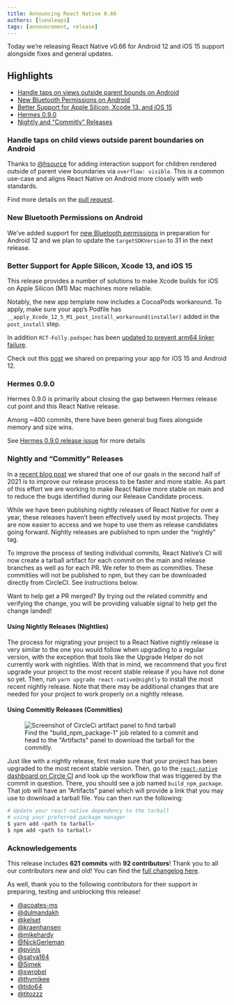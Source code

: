 ```yaml
---
title: Announcing React Native 0.66
authors: [lunaleaps]
tags: [announcement, release]
---
```


Today we’re releasing React Native v0.66 for Android 12 and iOS 15 support alongside fixes and general updates.

## Highlights

- [Handle taps on views outside parent bounds on Android](/blog/2021/10/01/version-066#handle-taps-on-child-views-outside-parent-boundaries-on-android)
- [New Bluetooth Permissions on Android](/blog/2021/10/01/version-066#new-bluetooth-permissions-on-android)
- [Better Support for Apple Silicon, Xcode 13, and iOS 15](/blog/2021/10/01/version-066#better-support-for-apple-silicon-xcode-13-and-ios-15)
- [Hermes 0.9.0](/blog/2021/10/01/version-066#hermes-090)
- [Nightly and “Commitly” Releases](/blog/2021/10/01/version-066#nightly-and-commitly-releases)

<!--truncate-->

### Handle taps on child views outside parent boundaries on Android

Thanks to [@hsource](https://github.com/hsource) for adding interaction support for children rendered outside of parent view boundaries via `overflow: visible`. This is a common use-case and aligns React Native on Android more closely with web standards.

Find more details on the [pull request](https://github.com/facebook/react-native/pull/29039).

### New Bluetooth Permissions on Android

We’ve added support for [new Bluetooth permissions](https://developer.android.com/about/versions/12/features/bluetooth-permissions) in preparation for Android 12 and we plan to update the `targetSDKVersion` to 31 in the next release.

### Better Support for Apple Silicon, Xcode 13, and iOS 15

This release provides a number of solutions to make Xcode builds for iOS on Apple Silicon (M1) Mac machines more reliable.

Notably, the new app template now includes a CocoaPods workaround.
To apply, make sure your app’s Podfile has `__apply_Xcode_12_5_M1_post_install_workaround(installer)` added in the `post_install` step.

In addition `RCT-Folly.podspec` has been [updated to prevent arm64 linker failure](https://github.com/facebook/react-native/commit/8b6d7fddd65a9b5caf599e8ff7b090a176a6f11f).

Check out this [post](/blog/2021/09/01/preparing-your-app-for-iOS-15-and-android-12) we shared on preparing your app for iOS 15 and Android 12.

### Hermes 0.9.0

Hermes 0.9.0 is primarily about closing the gap between Hermes release cut point and this React Native release.

Among ~400 commits, there have been general bug fixes alongside memory and size wins.

See [Hermes 0.9.0 release issue](https://github.com/facebook/hermes/issues/586) for more details

### Nightly and “Commitly” Releases

In a [recent blog post](/blog/2021/08/19/h2-2021) we shared that one of our goals in the second half of 2021 is to improve our release process to be faster and more stable. As part of this effort we are working to make React Native more stable on main and to reduce the bugs identified during our Release Candidate process.

While we have been publishing nightly releases of React Native for over a year, these releases haven’t been effectively used by most projects. They are now easier to access and we hope to use them as release candidates going forward. Nightly releases are published to npm under the “nightly” tag.

To improve the process of testing individual commits, React Native’s CI will now create a tarball artifact for each commit on the main and release branches as well as for each PR. We refer to them as commitlies. These commitlies will not be published to npm, but they can be downloaded directly from CircleCI. See instructions below.

Want to help get a PR merged? By trying out the related commitly and verifying the change, you will be providing valuable signal to help get the change landed!

#### Using Nightly Releases (Nightlies)

The process for migrating your project to a React Native nightly release is very similar to the one you would follow when upgrading to a regular version, with the exception that tools like the Upgrade Helper do not currently work with nightlies. With that in mind, we recommend that you first upgrade your project to the most recent stable release if you have not done so yet. Then, run `yarn upgrade react-native@nightly` to install the most recent nightly release. Note that there may be additional changes that are needed for your project to work properly on a nightly release.

#### Using Commitly Releases (Commitlies)

<figure>
  <img src="/blog/assets/0.66-artifact.png" alt="Screenshot of CircleCi artifact panel to find tarball" />
  <figcaption>
    Find the "build_npm_package-1" job related to a commit and head to the "Artifacts" panel to download the tarball for the commitly.
  </figcaption>
</figure>

<!-- alex ignore just -->

Just like with a nightly release, first make sure that your project has been upgraded to the most recent stable version. Then, go to the [`react-native` dashboard on Circle CI](https://app.circleci.com/pipelines/github/facebook/react-native) and look up the workflow that was triggered by the commit in question. There, you should see a job named `build_npm_package`. That job will have an “Artifacts” panel which will provide a link that you may use to download a tarball file. You can then run the following:

```bash
# Update your react-native dependency to the tarball
# using your preferred package manager
$ yarn add <path to tarball>
$ npm add <path to tarball>
```

### Acknowledgements

This release includes **621 commits** with **92 contributors**! Thank you to all our contributors new and old! You can find the [full changelog here](https://github.com/react-native-community/releases/blob/master/CHANGELOG.md#v0660).

As well, thank you to the following contributors for their support in preparing, testing and unblocking this release!

- [@acoates-ms](https://github.com/acoates-ms)
- [@dulmandakh](https://github.com/dulmandakh)
- [@kelset](https://github.com/kelset)
- [@kraenhansen](https://github.com/kraenhansen)
- [@mikehardy](https://github.com/MikeHardy)
- [@NickGerleman](https://github.com/NickGerleman)
- [@pvinis](https://github.com/pvinis)
- [@satya164](https://github.com/satya164)
- [@Simek](https://github.com/Simek)
- [@swrobel](https://github.com/swrobel)
- [@thymikee](https://github.com/thymikee)
- [@tido64](https://github.com/tido64)
- [@titozzz](https://github.com/titozzz)
